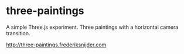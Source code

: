 # three-paintings
A simple Three.js experiment. Three paintings with a horizontal camera transition.

http://three-paintings.frederiksnijder.com
